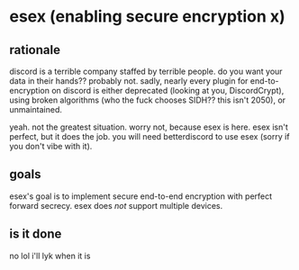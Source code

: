 # esex (enabling secure encryption x)
## rationale
discord is a terrible company staffed by terrible people. do you want your data in their hands?? probably not. sadly, nearly every plugin for end-to-encryption on discord is either deprecated (looking at you, DiscordCrypt), using broken algorithms (who the fuck chooses SIDH?? this isn't 2050), or unmaintained.

yeah. not the greatest situation. worry not, because esex is here. esex isn't perfect, but it does the job. you will need betterdiscord to use esex (sorry if you don't vibe with it).

## goals
esex's goal is to implement secure end-to-end encryption with perfect forward secrecy. esex does *not* support multiple devices.

## is it done
no lol i'll lyk when it is
